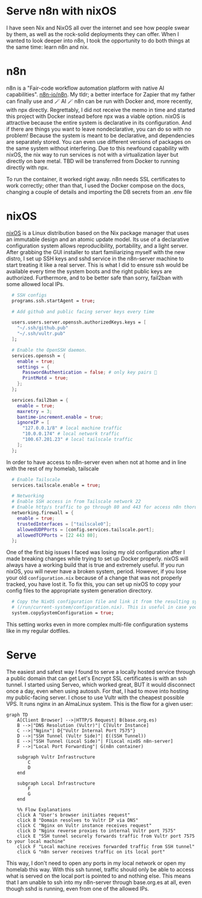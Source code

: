# Serve n8n with nixOS

I have seen Nix and NixOS all over the internet and see how people swear by them, as well as the rock-solid deployments they can offer.
When I wanted to look deeper into n8n, I took the opportunity to do both things at the same time: learn n8n and nix.

# n8n

n8n is a "Fair-code workflow automation platform with native AI capabilities". [n8n-io/n8n](https://github.com/n8n-io/n8n). My tldr; a better interface for Zapier that my father can finally use and 🪄 AI 🪄
n8n can be run with Docker and, more recently, with npx directly. Regrettably, I did not receive the memo in time and started this project with Docker instead before npx was a viable option.
nixOS is attractive because the entire system is declarative in its configuration. And if there are things you want to leave nondeclarative, you can do so with no problem!
Because the system is meant to be declarative, and dependencies are separately stored. You can even use different versions of packages on the same system without interfering. Due to this newfound capability with nixOS, the nix way to run services is not with a virtualization layer but directly on bare metal.
TBD will be transferred from Docker to running directly with npx.

To run the container, it worked right away. n8n needs SSL certificates to work correctly; other than that, I used the Docker compose on the docs, changing a couple of details and importing the DB secrets from an .env file

# nixOS

[nixOS](https://nixos.wiki/) is a Linux distribution based on the Nix package manager that uses an immutable design and an atomic update model. Its use of a declarative configuration system allows reproducibility, portability, and a light server.
After grabbing the GUI installer to start familiarizing myself with the new distro, I set up SSH keys and sshd service in the n8n-server machine to start treating it like a real server.
This is what I did to ensure ssh would be available every time the system boots and the right public keys are authorized. Furthermore, and to be better safe than sorry, fail2ban with some allowed local IPs.
```` nix
  # SSH configs
  programs.ssh.startAgent = true;

  # Add github and public facing server keys every time

  users.users.server.openssh.authorizedKeys.keys = [
    "~/.ssh/github.pub"
    "~/.ssh/vultr.pub"
  ];

  # Enable the OpenSSH daemon.
  services.openssh = {
    enable = true;
    settings = {
      PasswordAuthentication = false; # only key pairs 🔑
      PrintMotd = true;
    };
  };

  services.fail2ban = {
    enable = true;
    maxretry = 3;
    bantime-increment.enable = true;
    ignoreIP = [
      "127.0.0.1/8" # local machine traffic
      "10.0.0.174" # local network traffic
      "100.67.201.23" # local tailscale traffic
    ];
  };
````

In order to have access to n8n-server even when not at home and in line with the rest of my homelab, tailscale
```` nix
  # Enable Tailscale
  services.tailscale.enable = true;

  # Networking
  # Enable SSH access in from Tailscale network 22
  # Enable http/s traffic to go through 80 and 443 for access n8n thorugh tailscale
  networking.firewall = {
    enable = true;
    trustedInterfaces = ["tailscale0"];
    allowedUDPPorts = [config.services.tailscale.port];
    allowedTCPPorts = [22 443 80];
  };

`````
One of the first big issues I faced was losing my old configuration after I made breaking changes while trying to set up Docker properly. nixOS will always have a working build that is true and extremely useful. If you run nixOS, you will never have a broken system, period. However, if you lose your old `configuration.nix` because of a change that was not properly tracked, you have lost it.
To fix this, you can set up nixOS to copy your config files to the appropriate system generation directory.
````nix
  # Copy the NixOS configuration file and link it from the resulting system
  # (/run/current-system/configuration.nix). This is useful in case you accidentally delete configuration.nix.
  system.copySystemConfiguration = true;
`````

This setting works even in more complex multi-file configuration systems like in my regular dotfiles.

# Serve
The easiest and safest way I found to serve a locally hosted service through a public domain that can get Let's Encrypt SSL certificates is with an ssh tunnel. I started using Serveo, which worked great, BUT it would disconnect once a day, even when using autossh. For that, I had to move into hosting my public-facing server. 
I chose to use Vultr with the cheapest possible VPS. It runs nginx in an AlmaLinux system.
This is the flow for a given user:
````mermaid
graph TD
    A[Client Browser] -->|HTTP/S Request| B(base.org.es)
    B -->|"DNS Resolution (Vultr)"| C[Vultr Instance]
    C -->|"Nginx"| D{"Vultr Internal Port 7575"}
    D -->|"SSH Tunnel (Vultr Side)"| E((SSH Tunnel))
    E -->|"SSH Tunnel (Local Side)"| F[Local nixOS n8n-server]
    F -->|"Local Port Forwarding"| G(n8n container)

    subgraph Vultr Infrastructure
        C
        D
    end

    subgraph Local Infrastructure
        F
        G
    end

    %% Flow Explanations
    click A "User's browser initiates request"
    click B "Domain resolves to Vultr IP via DNS"
    click C "Nginx on Vultr instance receives request"
    click D "Nginx reverse proxies to internal Vultr port 7575"
    click E "SSH tunnel securely forwards traffic from Vultr port 7575 to your local machine"
    click F "Local machine receives forwarded traffic from SSH tunnel"
    click G "n8n server receives traffic on its local port"

````
This way, I don't need to open any ports in my local network or open my homelab this way. With this ssh tunnel, traffic should only be able to access what is served on the local port is pointed to and nothing else.
This means that I am unable to ssh into my n8n-server through base.org.es at all, even though sshd is running, even from one of the allowed IPs.
